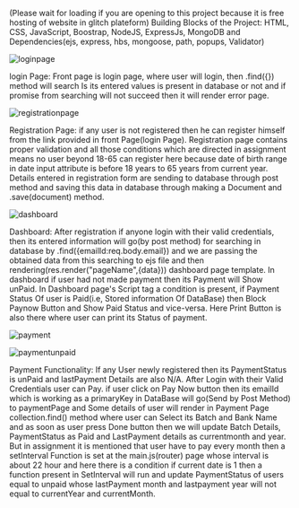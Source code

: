 (Please wait for loading if you are opening to this project because it is free hosting of website in glitch plateform)
Building Blocks of the Project: HTML, CSS, JavaScript, Boostrap, NodeJS, ExpressJs, MongoDB and Dependencies(ejs, express, hbs, mongoose, path, popups, Validator)

![loginpage](https://user-images.githubusercontent.com/68116883/208151279-1cc96004-cf16-4457-b5fb-ccaf149ead8d.png)

login Page:
Front page is login page, where user will login, then <Collection>.find({}) method will search Is its entered values is present in database or not and if promise from 
searching will not succeed then it will render error page.

![registrationpage](https://user-images.githubusercontent.com/68116883/208151373-30ab304a-a70a-4097-9eba-f06f88b8f3f8.png)

Registration Page:
if any user is not registered then he can register himself from the link provided in front Page(login Page). Registration page contains proper validation and all those
conditions which are directed in assignment means no user beyond 18-65 can register here because date of birth range in date input attribute is before 18 years to 65 years 
from current year. Details entered in registration form are sending to database through post method and saving this data in database through making a Document and
<collection>.save(document) method.

![dashboard](https://user-images.githubusercontent.com/68116883/208151409-8391d4ef-743d-4bf6-bd00-9159c897205b.png)

Dashboard:
After registration if anyone login with their valid credentials, then its entered information will go(by post method) for searching in database by <collection>.find({emailId:req.body.email})
and we are passing the obtained data from this searching to ejs file and then rendering(res.render("pageName",{data})) dashboard page template. In dashboard if user had not made payment then its
Payment will Show unPaid. In Dashboard page's Script tag a condition is present, if Payment Status Of user is Paid(i.e, Stored information Of DataBase) then Block Paynow Button and Show Paid Status and vice-versa.
Here Print Button is also there where user can print its Status of payment.

![payment](https://user-images.githubusercontent.com/68116883/208151440-abed2641-4df3-42b0-930a-3a10b25f5cce.png)

  
  ![paymentunpaid](https://user-images.githubusercontent.com/68116883/208153832-2a56adc1-5462-4593-bb21-7b28c3bf0f28.png)

Payment Functionality:
If any User newly registered then its PaymentStatus is unPaid and lastPayment Details are also N/A. After Login with their Valid Credentials user can Pay. if user click
on Pay Now button then its emailId which is working as a primaryKey in DataBase will go(Send by Post Method) to paymentPage and  Some details of user will render in Payment Page collection.find() method
where user can Select its Batch and Bank Name and as soon as user press Done button then we will update Batch Details, PaymentStatus as Paid and LastPayment details as
currentmonth and year. But in assignment it is mentioned that user have to pay every month then a setInterval Function is set at the main.js(router) page whose interval is
about 22 hour and here there is a condition if current date is 1 then a function present in SetInterval will run and update PaymentStatus of users equal to unpaid whose
lastPayment month and lastpayment year will not equal to currentYear and currentMonth.
